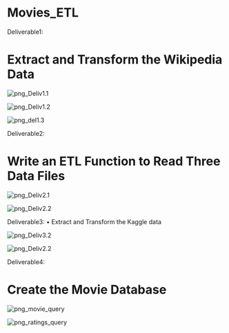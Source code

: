 # Movies_ETL

Deliverable1:
# Extract and Transform the Wikipedia Data


![png_Deliv1.1](https://github.com/Ruma-T/Movies_ETL/blob/main/Resources/Deliv1.1.PNG)


![png_Deliv1.2](https://github.com/Ruma-T/Movies_ETL/blob/main/Resources/Del1.2.PNG)



![png_del1.3](https://github.com/Ruma-T/Movies_ETL/blob/main/Resources/del1.3.PNG)


Deliverable2:
# Write an ETL Function to Read Three Data Files

![png_Deliv2.1](https://github.com/Ruma-T/Movies_ETL/blob/main/Resources/Del2.1.PNG)



![png_Deliv2.2](https://github.com/Ruma-T/Movies_ETL/blob/main/Resources/Del2.2.PNG)


Deliverable3:
•	Extract and Transform the Kaggle data

![png_Deliv3.2](https://github.com/Ruma-T/Movies_ETL/blob/main/Resources/Del3.2.PNG)



![png_Deliv2.2](https://github.com/Ruma-T/Movies_ETL/blob/main/Resources/Del2.2.PNG)


Deliverable4:
#	Create the Movie Database


![png_movie_query](https://github.com/Ruma-T/Movies_ETL/blob/main/Resources/movie_query.PNG)





![png_ratings_query](https://github.com/Ruma-T/Movies_ETL/blob/main/Resources/ratings_query.PNG)



